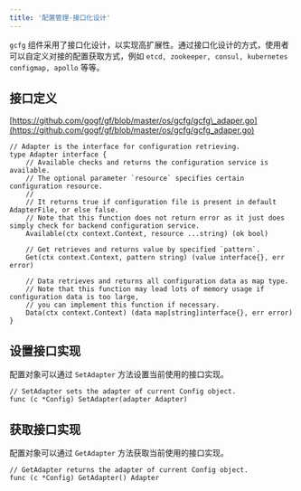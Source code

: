 ```yaml
---
title: '配置管理-接口化设计'
---
```


`gcfg` 组件采用了接口化设计，以实现高扩展性。通过接口化设计的方式，使用者可以自定义对接的配置获取方式，例如 `etcd, zookeeper, consul, kubernetes configmap, apollo` 等等。

## 接口定义

[https://github.com/gogf/gf/blob/master/os/gcfg/gcfg\_adaper.go](https://github.com/gogf/gf/blob/master/os/gcfg/gcfg_adaper.go)

```
// Adapter is the interface for configuration retrieving.
type Adapter interface {
	// Available checks and returns the configuration service is available.
	// The optional parameter `resource` specifies certain configuration resource.
	//
	// It returns true if configuration file is present in default AdapterFile, or else false.
	// Note that this function does not return error as it just does simply check for backend configuration service.
	Available(ctx context.Context, resource ...string) (ok bool)

	// Get retrieves and returns value by specified `pattern`.
	Get(ctx context.Context, pattern string) (value interface{}, err error)

	// Data retrieves and returns all configuration data as map type.
	// Note that this function may lead lots of memory usage if configuration data is too large,
	// you can implement this function if necessary.
	Data(ctx context.Context) (data map[string]interface{}, err error)
}
```

## 设置接口实现

配置对象可以通过 `SetAdapter` 方法设置当前使用的接口实现。

```
// SetAdapter sets the adapter of current Config object.
func (c *Config) SetAdapter(adapter Adapter)
```

## 获取接口实现

配置对象可以通过 `GetAdapter` 方法获取当前使用的接口实现。

```
// GetAdapter returns the adapter of current Config object.
func (c *Config) GetAdapter() Adapter
```